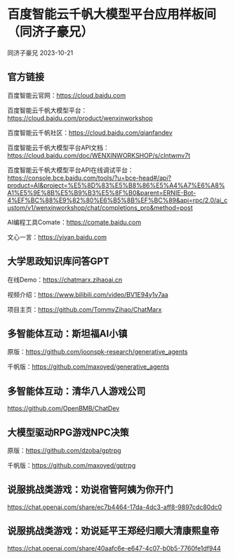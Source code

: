 # 百度智能云千帆大模型平台应用样板间（同济子豪兄）

同济子豪兄 2023-10-21

## 官方链接

百度智能云官网：https://cloud.baidu.com

百度智能云千帆大模型平台：https://cloud.baidu.com/product/wenxinworkshop

百度智能云千帆社区：https://cloud.baidu.com/qianfandev

百度智能云千帆大模型平台API文档：https://cloud.baidu.com/doc/WENXINWORKSHOP/s/clntwmv7t

百度智能云千帆大模型平台API在线调试平台：https://console.bce.baidu.com/tools/?u=bce-head#/api?product=AI&project=%E5%8D%83%E5%B8%86%E5%A4%A7%E6%A8%A1%E5%9E%8B%E5%B9%B3%E5%8F%B0&parent=ERNIE-Bot-4%EF%BC%88%E9%82%80%E6%B5%8B%EF%BC%89&api=rpc/2.0/ai_custom/v1/wenxinworkshop/chat/completions_pro&method=post

AI编程工具Comate：https://comate.baidu.com

文心一言：https://yiyan.baidu.com

## 大学思政知识库问答GPT

在线Demo：https://chatmarx.zihaoai.cn

视频介绍：https://www.bilibili.com/video/BV1E94y1v7aa

项目主页：https://github.com/TommyZihao/ChatMarx

## 多智能体互动：斯坦福AI小镇

原版：https://github.com/joonspk-research/generative_agents

千帆版：https://github.com/maxoyed/generative_agents

## 多智能体互动：清华八人游戏公司

https://github.com/OpenBMB/ChatDev

## 大模型驱动RPG游戏NPC决策

原版：https://github.com/dzoba/gptrpg

千帆版：https://github.com/maxoyed/gptrpg

## 说服挑战类游戏：劝说宿管阿姨为你开门

https://chat.openai.com/share/ec7b4464-17da-4dc3-aff8-9897cdc80dc0

## 说服挑战类游戏：劝说延平王郑经归顺大清康熙皇帝

https://chat.openai.com/share/40aafc6e-e647-4c07-b0b5-7760fe1df944
